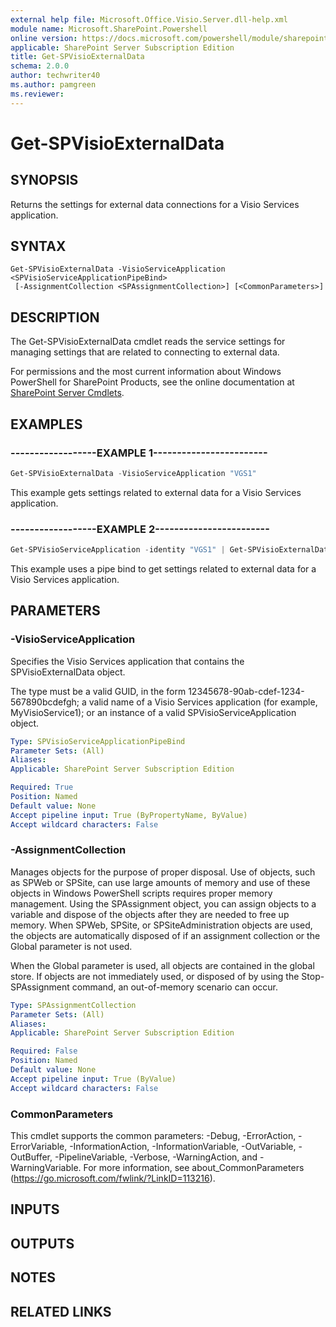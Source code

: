 ```yaml
---
external help file: Microsoft.Office.Visio.Server.dll-help.xml
module name: Microsoft.SharePoint.Powershell
online version: https://docs.microsoft.com/powershell/module/sharepoint-server/get-spvisioexternaldata
applicable: SharePoint Server Subscription Edition
title: Get-SPVisioExternalData
schema: 2.0.0
author: techwriter40
ms.author: pamgreen
ms.reviewer:
---
```


# Get-SPVisioExternalData

## SYNOPSIS
Returns the settings for external data connections for a Visio Services application.

## SYNTAX

```
Get-SPVisioExternalData -VisioServiceApplication <SPVisioServiceApplicationPipeBind>
 [-AssignmentCollection <SPAssignmentCollection>] [<CommonParameters>]
```

## DESCRIPTION
The Get-SPVisioExternalData cmdlet reads the service settings for managing settings that are related to connecting to external data.

For permissions and the most current information about Windows PowerShell for SharePoint Products, see the online documentation at [SharePoint Server Cmdlets](https://docs.microsoft.com/powershell/sharepoint/sharepoint-server/sharepoint-server-cmdlets).

## EXAMPLES

### ------------------EXAMPLE 1------------------------ 
```powershell
Get-SPVisioExternalData -VisioServiceApplication "VGS1"
```

This example gets settings related to external data for a Visio Services application.

### ------------------EXAMPLE 2------------------------ 
```powershell
Get-SPVisioServiceApplication -identity "VGS1" | Get-SPVisioExternalData
```

This example uses a pipe bind to get settings related to external data for a Visio Services application.

## PARAMETERS

### -VisioServiceApplication
Specifies the Visio Services application that contains the SPVisioExternalData object.

The type must be a valid GUID, in the form 12345678-90ab-cdef-1234-567890bcdefgh; a valid name of a Visio Services application (for example, MyVisioService1); or an instance of a valid SPVisioServiceApplication object.

```yaml
Type: SPVisioServiceApplicationPipeBind
Parameter Sets: (All)
Aliases: 
Applicable: SharePoint Server Subscription Edition

Required: True
Position: Named
Default value: None
Accept pipeline input: True (ByPropertyName, ByValue)
Accept wildcard characters: False
```

### -AssignmentCollection
Manages objects for the purpose of proper disposal.
Use of objects, such as SPWeb or SPSite, can use large amounts of memory and use of these objects in Windows PowerShell scripts requires proper memory management.
Using the SPAssignment object, you can assign objects to a variable and dispose of the objects after they are needed to free up memory.
When SPWeb, SPSite, or SPSiteAdministration objects are used, the objects are automatically disposed of if an assignment collection or the Global parameter is not used.

When the Global parameter is used, all objects are contained in the global store.
If objects are not immediately used, or disposed of by using the Stop-SPAssignment command, an out-of-memory scenario can occur.

```yaml
Type: SPAssignmentCollection
Parameter Sets: (All)
Aliases: 
Applicable: SharePoint Server Subscription Edition

Required: False
Position: Named
Default value: None
Accept pipeline input: True (ByValue)
Accept wildcard characters: False
```

### CommonParameters
This cmdlet supports the common parameters: -Debug, -ErrorAction, -ErrorVariable, -InformationAction, -InformationVariable, -OutVariable, -OutBuffer, -PipelineVariable, -Verbose, -WarningAction, and -WarningVariable. For more information, see about_CommonParameters (https://go.microsoft.com/fwlink/?LinkID=113216).

## INPUTS

## OUTPUTS

## NOTES

## RELATED LINKS

